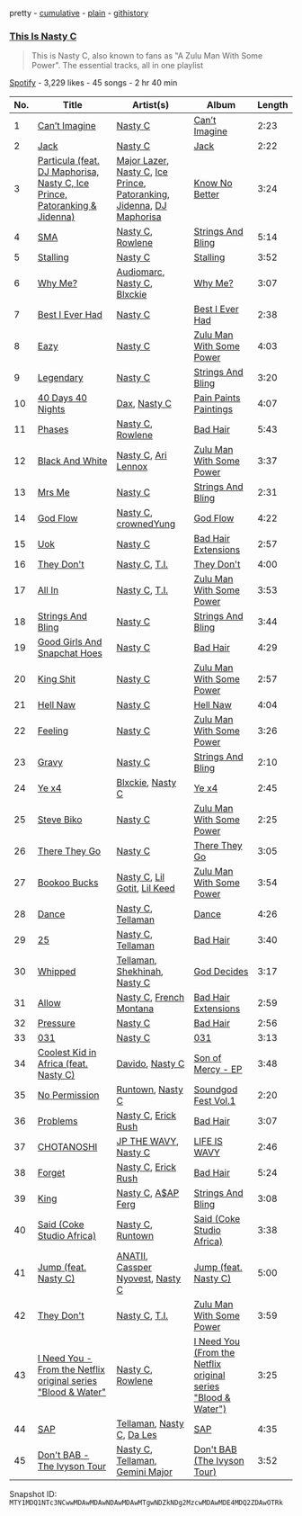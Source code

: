 pretty - [cumulative](/playlists/cumulative/37i9dQZF1DX9gDTB1VLIIh.md) - [plain](/playlists/plain/37i9dQZF1DX9gDTB1VLIIh) - [githistory](https://github.githistory.xyz/mackorone/spotify-playlist-archive/blob/main/playlists/plain/37i9dQZF1DX9gDTB1VLIIh)

### [This Is Nasty C](https://open.spotify.com/playlist/37i9dQZF1DX9gDTB1VLIIh)

> This is Nasty C, also known to fans as "A Zulu Man With Some Power"\. The essential tracks, all in one playlist

[Spotify](https://open.spotify.com/user/spotify) - 3,229 likes - 45 songs - 2 hr 40 min

| No. | Title | Artist(s) | Album | Length |
|---|---|---|---|---|
| 1 | [Can’t Imagine](https://open.spotify.com/track/0rnpL28BY6fgO5ZYZnAwT6) | [Nasty C](https://open.spotify.com/artist/2gzWmhOZhDN6gXL49JW9qj) | [Can’t Imagine](https://open.spotify.com/album/1ia7otI37M8BfXPGkFtnTw) | 2:23 |
| 2 | [Jack](https://open.spotify.com/track/0MydMUtzMjfPI1htepCM6J) | [Nasty C](https://open.spotify.com/artist/2gzWmhOZhDN6gXL49JW9qj) | [Jack](https://open.spotify.com/album/6wECibFr4zHhkIFLxyNdvx) | 2:22 |
| 3 | [Particula \(feat\. DJ Maphorisa, Nasty C, Ice Prince, Patoranking & Jidenna\)](https://open.spotify.com/track/2mZLaQDdLplafm3Y5HMr51) | [Major Lazer](https://open.spotify.com/artist/738wLrAtLtCtFOLvQBXOXp), [Nasty C](https://open.spotify.com/artist/2gzWmhOZhDN6gXL49JW9qj), [Ice Prince](https://open.spotify.com/artist/1sSt1DqqqFLkPwfrqafVyn), [Patoranking](https://open.spotify.com/artist/2hKQc001G7ggs3ZyxMdkGq), [Jidenna](https://open.spotify.com/artist/4TsHKU8l8Wq7n7OPVikirn), [DJ Maphorisa](https://open.spotify.com/artist/0mMqD2uqwvCjFvlzo6ayGi) | [Know No Better](https://open.spotify.com/album/4PJtsH62RuojHmS3VCAHXx) | 3:24 |
| 4 | [SMA](https://open.spotify.com/track/4fkCcUS3Gl5cRi9zNt7oMa) | [Nasty C](https://open.spotify.com/artist/2gzWmhOZhDN6gXL49JW9qj), [Rowlene](https://open.spotify.com/artist/0pEJe38UHfdkFEEaPgwH0P) | [Strings And Bling](https://open.spotify.com/album/6JyxiTsgY9NgCgBxwtrhgo) | 5:14 |
| 5 | [Stalling](https://open.spotify.com/track/1iSiayhy8ewrs7Bb2g0du4) | [Nasty C](https://open.spotify.com/artist/2gzWmhOZhDN6gXL49JW9qj) | [Stalling](https://open.spotify.com/album/0IMyl9QsHEcb5B8PQsgEHG) | 3:52 |
| 6 | [Why Me?](https://open.spotify.com/track/7rpEhFwa8OTnMoqkDT0JOr) | [Audiomarc](https://open.spotify.com/artist/7M5xa3W8nnFeBaOvJVHRxj), [Nasty C](https://open.spotify.com/artist/2gzWmhOZhDN6gXL49JW9qj), [Blxckie](https://open.spotify.com/artist/4pQcWzOMSmmz5DK6TqO2FL) | [Why Me?](https://open.spotify.com/album/7ipNeYgWhbiQUjmgKJCEHZ) | 3:07 |
| 7 | [Best I Ever Had](https://open.spotify.com/track/26GutI9CH23aj4ZZlhLVXc) | [Nasty C](https://open.spotify.com/artist/2gzWmhOZhDN6gXL49JW9qj) | [Best I Ever Had](https://open.spotify.com/album/7IZ4yJSu3YiGNcQlw1mIBs) | 2:38 |
| 8 | [Eazy](https://open.spotify.com/track/1e5O3SrnSLWnj47I29Arj0) | [Nasty C](https://open.spotify.com/artist/2gzWmhOZhDN6gXL49JW9qj) | [Zulu Man With Some Power](https://open.spotify.com/album/04udszu1QoEWl5qXu2MTUi) | 4:03 |
| 9 | [Legendary](https://open.spotify.com/track/16dDfs2NdwAJiJHAQT9STv) | [Nasty C](https://open.spotify.com/artist/2gzWmhOZhDN6gXL49JW9qj) | [Strings And Bling](https://open.spotify.com/album/6JyxiTsgY9NgCgBxwtrhgo) | 3:20 |
| 10 | [40 Days 40 Nights](https://open.spotify.com/track/5mowBXcS0kBQ347Hb48QTc) | [Dax](https://open.spotify.com/artist/5icKdCmMhNMYoAzVBAWt39), [Nasty C](https://open.spotify.com/artist/2gzWmhOZhDN6gXL49JW9qj) | [Pain Paints Paintings](https://open.spotify.com/album/1zDbcQiL9pDK3AYgjn4Iop) | 4:07 |
| 11 | [Phases](https://open.spotify.com/track/1TyqrcdmJMBWgPoNKZWisr) | [Nasty C](https://open.spotify.com/artist/2gzWmhOZhDN6gXL49JW9qj), [Rowlene](https://open.spotify.com/artist/0pEJe38UHfdkFEEaPgwH0P) | [Bad Hair](https://open.spotify.com/album/3ymK0IkQzqgVEmxGYC2Tzl) | 5:43 |
| 12 | [Black And White](https://open.spotify.com/track/7LMbVWgxwhTEOm44Zmp8Ty) | [Nasty C](https://open.spotify.com/artist/2gzWmhOZhDN6gXL49JW9qj), [Ari Lennox](https://open.spotify.com/artist/1vaQ6v3pOFxAIrFoPrAcom) | [Zulu Man With Some Power](https://open.spotify.com/album/04udszu1QoEWl5qXu2MTUi) | 3:37 |
| 13 | [Mrs Me](https://open.spotify.com/track/36VCwoyF0Sz1zQhXQxpuQL) | [Nasty C](https://open.spotify.com/artist/2gzWmhOZhDN6gXL49JW9qj) | [Strings And Bling](https://open.spotify.com/album/6JyxiTsgY9NgCgBxwtrhgo) | 2:31 |
| 14 | [God Flow](https://open.spotify.com/track/1rS5draMAK7Eep7Cc1aPkd) | [Nasty C](https://open.spotify.com/artist/2gzWmhOZhDN6gXL49JW9qj), [crownedYung](https://open.spotify.com/artist/0GtgdJ7DF3gH8f2029g1WW) | [God Flow](https://open.spotify.com/album/05K48ZBHmNCJmkOdbPhD6z) | 4:22 |
| 15 | [Uok](https://open.spotify.com/track/3CscS4sqTQcfoR8iEm2zQr) | [Nasty C](https://open.spotify.com/artist/2gzWmhOZhDN6gXL49JW9qj) | [Bad Hair Extensions](https://open.spotify.com/album/5YL6AvjnG2Dj4bOaS7dhTn) | 2:57 |
| 16 | [They Don't](https://open.spotify.com/track/1gHhVTOVIQKjjBJ6pxCzG6) | [Nasty C](https://open.spotify.com/artist/2gzWmhOZhDN6gXL49JW9qj), [T.I.](https://open.spotify.com/artist/4OBJLual30L7gRl5UkeRcT) | [They Don't](https://open.spotify.com/album/1FeNQJAvMxKyiwdQJLqk8G) | 4:00 |
| 17 | [All In](https://open.spotify.com/track/5mVfq3wn79JVdHQ7ZuLSCB) | [Nasty C](https://open.spotify.com/artist/2gzWmhOZhDN6gXL49JW9qj), [T.I.](https://open.spotify.com/artist/4OBJLual30L7gRl5UkeRcT) | [Zulu Man With Some Power](https://open.spotify.com/album/04udszu1QoEWl5qXu2MTUi) | 3:53 |
| 18 | [Strings And Bling](https://open.spotify.com/track/1meW3fs5CJdK7MNv4Shl1D) | [Nasty C](https://open.spotify.com/artist/2gzWmhOZhDN6gXL49JW9qj) | [Strings And Bling](https://open.spotify.com/album/6JyxiTsgY9NgCgBxwtrhgo) | 3:44 |
| 19 | [Good Girls And Snapchat Hoes](https://open.spotify.com/track/6Q1IR8SRFgJ8mjSTWXWkjz) | [Nasty C](https://open.spotify.com/artist/2gzWmhOZhDN6gXL49JW9qj) | [Bad Hair](https://open.spotify.com/album/3ymK0IkQzqgVEmxGYC2Tzl) | 4:29 |
| 20 | [King Shit](https://open.spotify.com/track/3UWg3iySnkady5hYtNL2jw) | [Nasty C](https://open.spotify.com/artist/2gzWmhOZhDN6gXL49JW9qj) | [Zulu Man With Some Power](https://open.spotify.com/album/04udszu1QoEWl5qXu2MTUi) | 2:57 |
| 21 | [Hell Naw](https://open.spotify.com/track/2q1g2qLABhGUqlCPi4iQ51) | [Nasty C](https://open.spotify.com/artist/2gzWmhOZhDN6gXL49JW9qj) | [Hell Naw](https://open.spotify.com/album/0hNPMZLXljkHvWR5YKdgNG) | 4:04 |
| 22 | [Feeling](https://open.spotify.com/track/0YGKvmOHvZTykUhnkzpFLv) | [Nasty C](https://open.spotify.com/artist/2gzWmhOZhDN6gXL49JW9qj) | [Zulu Man With Some Power](https://open.spotify.com/album/04udszu1QoEWl5qXu2MTUi) | 3:26 |
| 23 | [Gravy](https://open.spotify.com/track/3FHFnWOSbuiLwDClibhd4f) | [Nasty C](https://open.spotify.com/artist/2gzWmhOZhDN6gXL49JW9qj) | [Strings And Bling](https://open.spotify.com/album/6JyxiTsgY9NgCgBxwtrhgo) | 2:10 |
| 24 | [Ye x4](https://open.spotify.com/track/488crYdGxAi7RdJxKjEWGb) | [Blxckie](https://open.spotify.com/artist/4pQcWzOMSmmz5DK6TqO2FL), [Nasty C](https://open.spotify.com/artist/2gzWmhOZhDN6gXL49JW9qj) | [Ye x4](https://open.spotify.com/album/5K6ozqiCW4tCuU9SxzEx0a) | 2:45 |
| 25 | [Steve Biko](https://open.spotify.com/track/5JGdIK9uo53gxIvLCAXdWu) | [Nasty C](https://open.spotify.com/artist/2gzWmhOZhDN6gXL49JW9qj) | [Zulu Man With Some Power](https://open.spotify.com/album/04udszu1QoEWl5qXu2MTUi) | 2:25 |
| 26 | [There They Go](https://open.spotify.com/track/7tZ6iUkIibysZmPXA0yLq7) | [Nasty C](https://open.spotify.com/artist/2gzWmhOZhDN6gXL49JW9qj) | [There They Go](https://open.spotify.com/album/2BiHNog7wySilMWpzNAdnj) | 3:05 |
| 27 | [Bookoo Bucks](https://open.spotify.com/track/6zdVd206eHcQ5GuDvCSGcZ) | [Nasty C](https://open.spotify.com/artist/2gzWmhOZhDN6gXL49JW9qj), [Lil Gotit](https://open.spotify.com/artist/4ke9HXbejpYVMhbOjSa4le), [Lil Keed](https://open.spotify.com/artist/3uJx5SnOM59Li7lCxA3b29) | [Zulu Man With Some Power](https://open.spotify.com/album/04udszu1QoEWl5qXu2MTUi) | 3:54 |
| 28 | [Dance](https://open.spotify.com/track/5tviiTlaMltD03pVXNCshL) | [Nasty C](https://open.spotify.com/artist/2gzWmhOZhDN6gXL49JW9qj), [Tellaman](https://open.spotify.com/artist/6DqJA9OuRcwPNk76q0cOEW) | [Dance](https://open.spotify.com/album/0cPr8G9R6IopgH4Ufs7O0H) | 4:26 |
| 29 | [25](https://open.spotify.com/track/2N1FYnBCswkc6TXlPWKGHw) | [Nasty C](https://open.spotify.com/artist/2gzWmhOZhDN6gXL49JW9qj), [Tellaman](https://open.spotify.com/artist/6DqJA9OuRcwPNk76q0cOEW) | [Bad Hair](https://open.spotify.com/album/3ymK0IkQzqgVEmxGYC2Tzl) | 3:40 |
| 30 | [Whipped](https://open.spotify.com/track/5izmlzt9mbvzuZogW9TXJB) | [Tellaman](https://open.spotify.com/artist/6DqJA9OuRcwPNk76q0cOEW), [Shekhinah](https://open.spotify.com/artist/1F42GOcKAImOu4yj1b04NB), [Nasty C](https://open.spotify.com/artist/2gzWmhOZhDN6gXL49JW9qj) | [God Decides](https://open.spotify.com/album/5bJrBac7KuQqFY6wn6to8A) | 3:17 |
| 31 | [Allow](https://open.spotify.com/track/1t7fuovEXYKxa3zcdgQV1h) | [Nasty C](https://open.spotify.com/artist/2gzWmhOZhDN6gXL49JW9qj), [French Montana](https://open.spotify.com/artist/6vXTefBL93Dj5IqAWq6OTv) | [Bad Hair Extensions](https://open.spotify.com/album/5YL6AvjnG2Dj4bOaS7dhTn) | 2:59 |
| 32 | [Pressure](https://open.spotify.com/track/1ng7m8cVhY363CoPG2SBaF) | [Nasty C](https://open.spotify.com/artist/2gzWmhOZhDN6gXL49JW9qj) | [Bad Hair](https://open.spotify.com/album/3ymK0IkQzqgVEmxGYC2Tzl) | 2:56 |
| 33 | [031](https://open.spotify.com/track/32csxswCFXU9QQ4kUtBO43) | [Nasty C](https://open.spotify.com/artist/2gzWmhOZhDN6gXL49JW9qj) | [031](https://open.spotify.com/album/1MVrbz0pnowVw8xmsxqZhJ) | 3:13 |
| 34 | [Coolest Kid in Africa \(feat\. Nasty C\)](https://open.spotify.com/track/6A7oGoKJDwL0l0FBwREQJP) | [Davido](https://open.spotify.com/artist/0Y3agQaa6g2r0YmHPOO9rh), [Nasty C](https://open.spotify.com/artist/2gzWmhOZhDN6gXL49JW9qj) | [Son of Mercy \- EP](https://open.spotify.com/album/33te65RWNpXJCwL2cFDRTP) | 3:48 |
| 35 | [No Permission](https://open.spotify.com/track/7jqKilq41EX5ZyiIKeSnwA) | [Runtown](https://open.spotify.com/artist/6mMtnxEQkYoY5FfJIQ9Rhb), [Nasty C](https://open.spotify.com/artist/2gzWmhOZhDN6gXL49JW9qj) | [Soundgod Fest Vol.1](https://open.spotify.com/album/6m2ccnWsYoPtpVHgeSx249) | 2:20 |
| 36 | [Problems](https://open.spotify.com/track/4h97F9SJSC7uPgxoxq4Hjj) | [Nasty C](https://open.spotify.com/artist/2gzWmhOZhDN6gXL49JW9qj), [Erick Rush](https://open.spotify.com/artist/5lyTKgOh28QyJ9KmQArlpA) | [Bad Hair](https://open.spotify.com/album/3ymK0IkQzqgVEmxGYC2Tzl) | 3:07 |
| 37 | [CHOTANOSHI](https://open.spotify.com/track/1GMYv2YrIejd3ubBRjAEyk) | [JP THE WAVY](https://open.spotify.com/artist/0hBYSjDjcAaAuSZcpN8jk9), [Nasty C](https://open.spotify.com/artist/2gzWmhOZhDN6gXL49JW9qj) | [LIFE IS WAVY](https://open.spotify.com/album/19o1qkCpsviMac2uPY3Veh) | 2:46 |
| 38 | [Forget](https://open.spotify.com/track/65g5zcPzLSk65eTi64luPX) | [Nasty C](https://open.spotify.com/artist/2gzWmhOZhDN6gXL49JW9qj), [Erick Rush](https://open.spotify.com/artist/5lyTKgOh28QyJ9KmQArlpA) | [Bad Hair](https://open.spotify.com/album/3ymK0IkQzqgVEmxGYC2Tzl) | 5:24 |
| 39 | [King](https://open.spotify.com/track/68njR0pHe0o8fXTFDUCqbM) | [Nasty C](https://open.spotify.com/artist/2gzWmhOZhDN6gXL49JW9qj), [A$AP Ferg](https://open.spotify.com/artist/5dHt1vcEm9qb8fCyLcB3HL) | [Strings And Bling](https://open.spotify.com/album/6JyxiTsgY9NgCgBxwtrhgo) | 3:08 |
| 40 | [Said \(Coke Studio Africa\)](https://open.spotify.com/track/5Vq2NGaB9ceeROuvx1yXKg) | [Nasty C](https://open.spotify.com/artist/2gzWmhOZhDN6gXL49JW9qj), [Runtown](https://open.spotify.com/artist/6mMtnxEQkYoY5FfJIQ9Rhb) | [Said \(Coke Studio Africa\)](https://open.spotify.com/album/4AaLQWmWFNsz9h2kENp2zL) | 3:38 |
| 41 | [Jump \(feat\. Nasty C\)](https://open.spotify.com/track/1dSnLSxWcAVPprcFdq1H1n) | [ANATII](https://open.spotify.com/artist/6dX1EJC9XFlM8Ql1wGHC55), [Cassper Nyovest](https://open.spotify.com/artist/18CJ8k3h2Rggioow01dlwP), [Nasty C](https://open.spotify.com/artist/2gzWmhOZhDN6gXL49JW9qj) | [Jump \(feat\. Nasty C\)](https://open.spotify.com/album/7d4u8ixuqyHE4D5ccjoxn5) | 5:00 |
| 42 | [They Don't](https://open.spotify.com/track/22IFHAWQe7cDqlL9KJCyo4) | [Nasty C](https://open.spotify.com/artist/2gzWmhOZhDN6gXL49JW9qj), [T.I.](https://open.spotify.com/artist/4OBJLual30L7gRl5UkeRcT) | [Zulu Man With Some Power](https://open.spotify.com/album/04udszu1QoEWl5qXu2MTUi) | 3:59 |
| 43 | [I Need You \- From the Netflix original series "Blood & Water"](https://open.spotify.com/track/3b6CZJw9JOpJ3fQTJbj6pT) | [Nasty C](https://open.spotify.com/artist/2gzWmhOZhDN6gXL49JW9qj), [Rowlene](https://open.spotify.com/artist/0pEJe38UHfdkFEEaPgwH0P) | [I Need You \(From the Netflix original series "Blood & Water"\)](https://open.spotify.com/album/1Ud8OuHGHAQncOCWqOPhs8) | 3:25 |
| 44 | [SAP](https://open.spotify.com/track/2IukRUX2L4pIpaOpIai6FU) | [Tellaman](https://open.spotify.com/artist/6DqJA9OuRcwPNk76q0cOEW), [Nasty C](https://open.spotify.com/artist/2gzWmhOZhDN6gXL49JW9qj), [Da Les](https://open.spotify.com/artist/4on53ORBym2GEnRhIptZwy) | [SAP](https://open.spotify.com/album/75KPPCKkrI3RHbmdpfiXll) | 4:35 |
| 45 | [Don't BAB \- The Ivyson Tour](https://open.spotify.com/track/7kDbjMBlp5RiWy13EnPjwX) | [Nasty C](https://open.spotify.com/artist/2gzWmhOZhDN6gXL49JW9qj), [Tellaman](https://open.spotify.com/artist/6DqJA9OuRcwPNk76q0cOEW), [Gemini Major](https://open.spotify.com/artist/7CmcmdcG6g6XOXueKHgCaM) | [Don't BAB \(The Ivyson Tour\)](https://open.spotify.com/album/1H7NetNXogIicJEMJAJzKB) | 3:52 |

Snapshot ID: `MTY1MDQ1NTc3NCwwMDAwMDAwNDAwMDAwMTgwNDZkNDg2MzcwMDAwMDE4MDQ2ZDAwOTRk`
